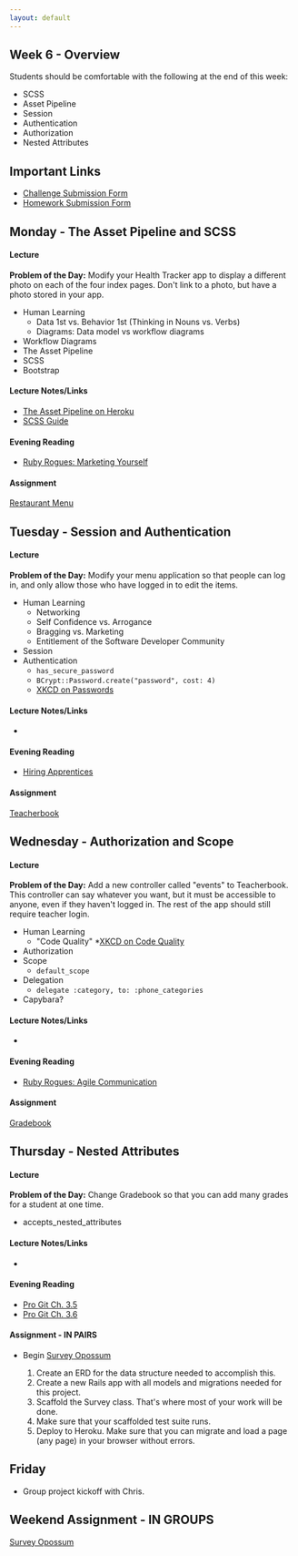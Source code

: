 ```yaml
---
layout: default
---
```


## Week 6 - Overview

Students should be comfortable with the following at the end of this week:

* SCSS
* Asset Pipeline
* Session
* Authentication
* Authorization
* Nested Attributes


## Important Links

* [Challenge Submission Form](http://goo.gl/forms/OzzXZL6iEF)
* [Homework Submission Form](http://goo.gl/forms/o9so3mi9Sd)


## Monday - The Asset Pipeline and SCSS

#### Lecture

**Problem of the Day:** Modify your Health Tracker app to display a different photo on each of the four index pages.  Don't link to a photo, but have a photo stored in your app.

* Human Learning
  * Data 1st vs. Behavior 1st (Thinking in Nouns vs. Verbs)
  * Diagrams: Data model vs workflow diagrams
* Workflow Diagrams
* The Asset Pipeline
* SCSS
* Bootstrap

#### Lecture Notes/Links

* [The Asset Pipeline on Heroku](https://devcenter.heroku.com/articles/rails-4-asset-pipeline)
* [SCSS Guide](http://sass-lang.com/)

#### Evening Reading

* [Ruby Rogues: Marketing Yourself](http://devchat.tv/ruby-rogues/187-marketing-yourself-as-a-software-developer-with-john-sonmez)

#### Assignment

[Restaurant Menu](https://github.com/tiyd-rails-2015-05/restaurant_menu)


## Tuesday - Session and Authentication

#### Lecture

**Problem of the Day:** Modify your menu application so that people can log in, and only allow those who have logged in to edit the items.

* Human Learning
  * Networking
  * Self Confidence vs. Arrogance
  * Bragging vs. Marketing
  * Entitlement of the Software Developer Community
* Session
* Authentication
  * `has_secure_password`
  * `BCrypt::Password.create("password", cost: 4)`
  * [XKCD on Passwords](https://xkcd.com/936/)

#### Lecture Notes/Links

*

#### Evening Reading

* [Hiring Apprentices](https://push.cx/2015/hiring-apprentices)

#### Assignment

[Teacherbook](https://github.com/tiyd-rails-2015-05/teacherbook)


## Wednesday - Authorization and Scope

#### Lecture

**Problem of the Day:** Add a new controller called "events" to Teacherbook.  This controller can say whatever you want, but it must be accessible to anyone, even if they haven't logged in.  The rest of the app should still require teacher login.

* Human Learning
  * "Code Quality"
  *[XKCD on Code Quality](http://xkcd.com/1513/)
* Authorization
* Scope
  * `default_scope`
* Delegation
  * `delegate :category, to: :phone_categories`
* Capybara?


#### Lecture Notes/Links

*

#### Evening Reading

* [Ruby Rogues: Agile Communication](http://devchat.tv/ruby-rogues/049-rr-agile-communication-with-angela-harms)

#### Assignment

[Gradebook](https://github.com/tiyd-rails-2015-05/gradebook)


## Thursday - Nested Attributes

#### Lecture

**Problem of the Day:** Change Gradebook so that you can add many grades for a student at one time.

* accepts_nested_attributes

#### Lecture Notes/Links

*

#### Evening Reading

* [Pro Git Ch. 3.5](http://git-scm.com/book/en/v2/Git-Branching-Remote-Branches)
* [Pro Git Ch. 3.6](http://git-scm.com/book/en/v2/Git-Branching-Rebasing)

#### Assignment - IN PAIRS

* Begin [Survey Opossum](https://github.com/tiyd-rails-2015-05/survey_opossum)

  1. Create an ERD for the data structure needed to accomplish this.
  2. Create a new Rails app with all models and migrations needed for this project.
  3. Scaffold the Survey class.  That's where most of your work will be done.
  4. Make sure that your scaffolded test suite runs.
  5. Deploy to Heroku.  Make sure that you can migrate and load a page (any page) in your browser without errors.


## Friday

* Group project kickoff with Chris.

## Weekend Assignment - IN GROUPS

[Survey Opossum](https://github.com/tiyd-rails-2015-05/survey_opossum)
